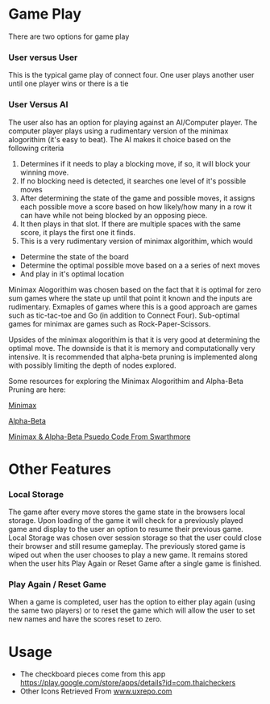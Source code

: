 # Game Play
There are two options for game play

### User versus User
This is the typical game play of connect four. One user plays another user until one player wins or there is a tie

### User Versus AI
The user also has an option for playing against an AI/Computer player. The computer player plays using a rudimentary version of the minimax alogorithim (it's easy to beat). The AI makes it choice based on the following criteria

1. Determines if it needs to play a blocking move, if so, it will block your winning move. 
2. If no blocking need is detected, it searches one level of it's possible moves
3. After determining the state of the game and possible moves, it assigns each possible move a score based on how likely/how many
in a row it can have while not being blocked by an opposing piece.
4. It then plays in that slot. If there are multiple spaces with the same score, it plays the first one it finds.
5. This is a very rudimentary version of minimax algorithim, which would
  * Determine the state of the board
  * Determine the optimal possible move based on a a series of next moves
  * And play in it's optimal location

Minimax Alogorithim was chosen based on the fact that it is optimal for zero sum games where the state up until that point it known and the inputs are rudimentary. Exmaples of games where this is a good approach are games such as tic-tac-toe and Go (in addition to Connect Four). Sub-optimal games for minimax are games such as Rock-Paper-Scissors.

Upsides of the minimax alogorithim is that it is very good at determining the optimal move. The downside is that it is memory and computationally very intensive. It is recommended that alpha-beta pruning is implemented along with possibly limiting the depth of nodes explored. 

Some resources for exploring the Minimax Alogorithim and Alpha-Beta Pruning are here:

[Minimax](https://www.youtube.com/watch?v=6ELUvkSkCts)

[Alpha-Beta](https://www.youtube.com/watch?v=xBXHtz4Gbdo)

[Minimax & Alpha-Beta Psuedo Code From Swarthmore](https://www.cs.swarthmore.edu/~meeden/cs63/f05/minimax.html)

# Other Features
### Local Storage
The game after every move stores the game state in the browsers local storage. Upon loading of the game it will check for a previously played game and display to the user an option to resume their previous game. Local Storage was chosen over session storage so that the user could close their browser and still resume gameplay. The previously stored game is wiped out when the user chooses to play a new game. It remains stored when the user hits Play Again or Reset Game after a single game is finished.
### Play Again / Reset Game
When a game is completed, user has the option to either play again (using the same two players) or to reset the game which will allow the user to set new names and have the scores reset to zero.


# Usage
+ The checkboard pieces come from this app https://play.google.com/store/apps/details?id=com.thaicheckers
+ Other Icons Retrieved From www.uxrepo.com
